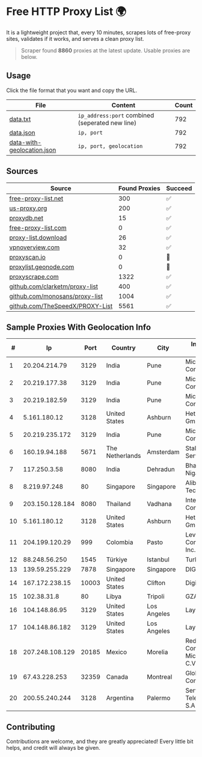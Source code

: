 
# Free HTTP Proxy List 🌍

It is a lightweight project that, every 10 minutes, scrapes lots of free-proxy sites, validates if it works, and serves a clean proxy list.


> Scraper found **8860** proxies at the latest update. Usable proxies are below.

## Usage

Click the file format that you want and copy the URL.


|File|Content|Count|
|----|-------|-----|
|[data.txt](https://raw.githubusercontent.com/themiralay/Proxy-List-World/master/data.txt)|`ip_address:port` combined (seperated new line)|792|
|[data.json](https://raw.githubusercontent.com/themiralay/Proxy-List-World/master/data.json)|`ip, port`|792|
|[data-with-geolocation.json](https://raw.githubusercontent.com/themiralay/Proxy-List-World/master/data-with-geolocation.json)|`ip, port, geolocation`|792|

## Sources

|Source|Found Proxies|Succeed|
|------|-------------|-------|
|[free-proxy-list.net](https://free-proxy-list.net)|300|✅|
|[us-proxy.org](https://www.us-proxy.org)|200|✅|
|[proxydb.net](http://proxydb.net)|15|✅|
|[free-proxy-list.com](https://free-proxy-list.com/?page=&port=&type%5B%5D=http&type%5B%5D=https&up_time=0&search=Search)|0|✅|
|[proxy-list.download](https://www.proxy-list.download/HTTP)|26|✅|
|[vpnoverview.com](https://vpnoverview.com/privacy/anonymous-browsing/free-proxy-servers)|32|✅|
|[proxyscan.io](https://www.proxyscan.io)|0|🚫|
|[proxylist.geonode.com](https://proxylist.geonode.com/api/proxy-list?limit=300&page=1&sort_by=lastChecked&sort_type=desc&protocols=http,https)|0|🚫|
|[proxyscrape.com](https://api.proxyscrape.com/v2/?request=displayproxies&protocol=http&timeout=10000&country=all&ssl=all&anonymity=all)|1322|✅|
|[github.com/clarketm/proxy-list](https://raw.githubusercontent.com/clarketm/proxy-list/master/proxy-list-raw.txt)|400|✅|
|[github.com/monosans/proxy-list](https://raw.githubusercontent.com/monosans/proxy-list/main/proxies/http.txt)|1004|✅|
|[github.com/TheSpeedX/PROXY-List](https://raw.githubusercontent.com/TheSpeedX/PROXY-List/master/http.txt)|5561|✅|


## Sample Proxies With Geolocation Info

|#|Ip|Port|Country|City|Internet Service Provider|
|-|--|----|-------|----|-------------------------|
|1|20.204.214.79|3129|India|Pune|Microsoft Corporation|
|2|20.219.177.38|3129|India|Pune|Microsoft Corporation|
|3|20.219.182.59|3129|India|Pune|Microsoft Corporation|
|4|5.161.180.12|3128|United States|Ashburn|Hetzner Online GmbH|
|5|20.219.235.172|3129|India|Pune|Microsoft Corporation|
|6|160.19.94.188|5671|The Netherlands|Amsterdam|Stallion Network Services Limited|
|7|117.250.3.58|8080|India|Dehradun|Bharat Sanchar Nigam Ltd|
|8|8.219.97.248|80|Singapore|Singapore|Alibaba (US) Technology Co., Ltd.|
|9|203.150.128.184|8080|Thailand|Vadhana|Internet Thailand Company Ltd|
|10|5.161.180.12|3128|United States|Ashburn|Hetzner Online GmbH|
|11|204.199.120.29|999|Colombia|Pasto|Level 3 Communications, Inc.|
|12|88.248.56.250|1545|Türkiye|Istanbul|TurkTelecom|
|13|139.59.255.229|7878|Singapore|Singapore|DIGITALOCEAN|
|14|167.172.238.15|10003|United States|Clifton|DigitalOcean, LLC|
|15|102.38.31.8|80|Libya|Tripoli|GZA|
|16|104.148.86.95|3129|United States|Los Angeles|LayerHost|
|17|104.148.86.182|3129|United States|Los Angeles|LayerHost|
|18|207.248.108.129|20185|Mexico|Morelia|Redes y Comunicaciones de Michoacan S.A. de C.V.|
|19|67.43.228.253|32359|Canada|Montreal|GloboTech Communications|
|20|200.55.240.244|3128|Argentina|Palermo|Servicios y Telecomunicaciones S.A|



## Contributing

Contributions are welcome, and they are greatly appreciated! Every
little bit helps, and credit will always be given.

